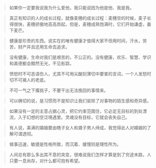 >如果你一定要我说我为什么爱他，我只能说因为他是他、我是我。

>真正有知识的人的成长过程，就像麦穗的成长过程：麦穗空的时候，麦子长得很快，麦穗骄傲地高高昂起，但是，麦穗成熟饱满时，它们开始谦虚，垂下麦芒。

>健康是珍贵的东西。说实在的唯有健康才值得大家不但用时间，汗水，劳苦，财产并且还用生命去追求。

>没有健康，生命对我们是艰苦的，不公正的。没有健康，欢乐、智慧、学识和美德都会黯然无光，不见影踪。

>愤怒时不可恶语伤人，尤其不可用尖酸刻薄切中要害的言词，一个人发怒时切不可揭人的老底。

>不可一气之下撂挑子，不要干出无法挽回的事情来。

>可以确切的说，是习惯而不是知识让我们驱除了对事物的陌生感和奇异感。

>如果没有一定的主意占据心灵，把它约束范围住，它必定无目标的到处漂流，入于幻想的空泛境遇里。灵魂没有目标，它就会丧失自己。

>有人说，美满的婚姻要由瞎子女人和聋子男人缔成，我觉得此人对婚姻的了解可谓透彻。

>做事迅速，敏捷是性格所致，而沉着、缓慢则是理性所为。

>人间总有那么多出其不意的突变，很难说我们怎样才算是到了穷途末路，人只要一息尚存，对什么都可抱有希望。
